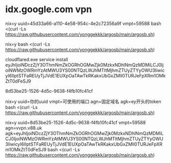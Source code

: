 # idx.google.com   vpn

nix=y uuid=45d33a66-a110-4e58-954c-4e2c72356a9f vmpt=59588 bash <(curl -Ls https://raw.githubusercontent.com/yonggekkk/argosb/main/argosb.sh)

nix=y bash <(curl -Ls https://raw.githubusercontent.com/yonggekkk/argosb/main/argosb.sh)

cloudflared.exe service install eyJhIjoiNDczZjY3OThmNmZkOGRhOGMwZjk0MzkxNDhlNmQzMDMiLCJ0IjoiNWMzOWRmYzAtMWU3YS00NTQzLWJhMTItMjhmZTUyZTYyOWU3IiwicyI6IlptSTFaREUyTjJVdE1EUXpOaTAwTkRKakxUbGxZMll0TURJeFpXRm1OMkZtT0dFeSJ9

8d53be25-1526-4d5c-9638-f4fb10fc41cf

nix=y uuid=你的uuid vmpt=可使用的端口 agn=固定域名 agk=ey开头的token bash <(curl -Ls https://raw.githubusercontent.com/yonggekkk/argosb/main/argosb.sh)

nix=y uuid=8d53be25-1526-4d5c-9638-f4fb10fc41cf vmpt=59588 agn=vvpn.v88.uk agk=eyJhIjoiNDczZjY3OThmNmZkOGRhOGMwZjk0MzkxNDhlNmQzMDMiLCJ0IjoiNWMzOWRmYzAtMWU3YS00NTQzLWJhMTItMjhmZTUyZTYyOWU3IiwicyI6IlptSTFaREUyTjJVdE1EUXpOaTAwTkRKakxUbGxZMll0TURJeFpXRm1OMkZtT0dFeSJ9 bash <(curl -Ls https://raw.githubusercontent.com/yonggekkk/argosb/main/argosb.sh)
